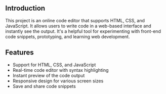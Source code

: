 ## Introduction

This project is an online code editor that supports HTML, CSS, and JavaScript. 
It allows users to write code in a web-based interface and instantly see the output. 
It's a helpful tool for experimenting with front-end code snippets, prototyping, and learning web development.

## Features

- Support for HTML, CSS, and JavaScript
- Real-time code editor with syntax highlighting
- Instant preview of the code output
- Responsive design for various screen sizes
- Save and share code snippets
